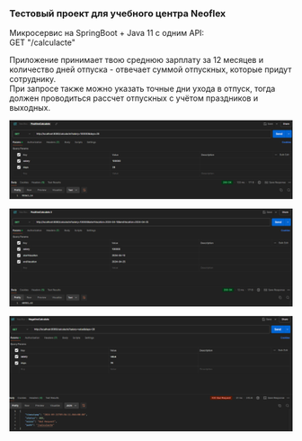 ### Тестовый проект для учебного центра Neoflex

Микросервис на SpringBoot + Java 11 c одним API:  
GET "/calculacte"

Приложение принимает твою среднюю зарплату за 12 месяцев и количество дней отпуска - отвечает суммой отпускных, которые придут сотруднику.  
При запросе также можно указать точные дни ухода в отпуск, тогда должен проводиться рассчет отпускных с учётом праздников и выходных.

![Позитивная проверка](images/PositiveCalculate.png)

![Позитивная проверка 2](images/PositiveCalculate2.png)

![Негативная проверка](images/NegativeCalculate.png)
